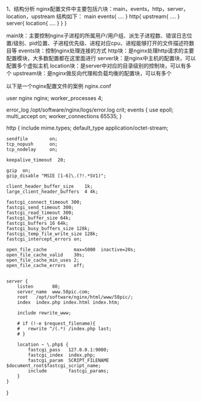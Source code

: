 1、结构分析
nginx配置文件中主要包括六块：main，events，http，server，location，upstream
结构如下： 
    main
    events{
        ....
    }
    http{
        upstream{
            ....
        }
        server{
            location{
                ....
            }
        }
    }

main块：主要控制nginx子进程的所属用户/用户组、派生子进程数、错误日志位置/级别、pid位置、子进程优先级、进程对应cpu、进程能够打开的文件描述符数目等
events块：控制nginx处理连接的方式
http块：是nginx处理http请求的主要配置模块，大多数配置都在这里面进行
server块：是nginx中主机的配置块，可以配置多个虚拟主机
location块：是server中对应的目录级别的控制块，可以有多个
upstream块：是nginx做反向代理和负载均衡的配置块，可以有多个

以下是一个nginx配置文件的案例 
nginx.conf

user  nginx nginx;
worker_processes  4;

error_log  /opt/software/nginx/logs/error.log crit;
events {
	use epoll;   
	multi_accept on;
	worker_connections  65535;
}

http {
	include       mime.types;
	default_type  application/octet-stream;

	sendfile        on;
	tcp_nopush      on;
	tcp_nodelay     on;

	keepalive_timeout  20;

	gzip  on;
	gzip_disable "MSIE [1-6]\.(?!.*SV1)";

	client_header_buffer_size    1k;
	large_client_header_buffers  4 4k;

	fastcgi_connect_timeout 300;
	fastcgi_send_timeout 300;
	fastcgi_read_timeout 300;
	fastcgi_buffer_size 64k;
	fastcgi_buffers 16 64k;
	fastcgi_busy_buffers_size 128k;
	fastcgi_temp_file_write_size 128k;
	fastcgi_intercept_errors on;

	open_file_cache          max=5000  inactive=20s;
	open_file_cache_valid    30s;
	open_file_cache_min_uses 2;
	open_file_cache_errors   off;


	server {
		listen       80;
		server_name  www.58pic.com;
		root   /opt/software/nginx/html/www/58pic/;
		index  index.php index.html index.htm;

        include rewrite_www;

		# if (!-e $request_filename){
		# 	rewrite ^/(.*) /index.php last;
		# }

		location ~ \.php$ {
			fastcgi_pass   127.0.0.1:9000;
			fastcgi_index  index.php;
			fastcgi_param  SCRIPT_FILENAME  $document_root$fastcgi_script_name;
			include        fastcgi_params;
		}
	}
}